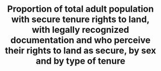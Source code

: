 ﻿---
title: >-  Proportion  of  total  adult  population  with  secure  tenure  rights  to  land,  with  legally  recognized  documentation  and  who  perceive  their  rights  to  land  as  secure,  by  sex  and  by  type  of  tenure
permalink: /1-4-2/
sdg_goal: 1
layout: indicator
indicator: 1.4.2
indicator_variable: null
graph: null
graph_type_description: null
graph_status_notes: unk
variable_description: null
variable_notes: null
un_designated_tier: '3'
un_custodial_agency: 'WB,  UN  Habitat  (Partnering  Agencies:  FAO,  UNSD,  UN  Women,  UNEP,  IFAD)'
target_id: '1.4'
has_metadata: true
goal_meta_link: 'http://unstats.un.org/sdgs/files/metadata-compilation/Metadata-Goal-1.pdf'
goal_meta_link_page: 8
indicator_name: >-  Proportion  of  total  adult  population  with  secure  tenure  rights  to  land,  with  legally  recognized  documentation  and  who  perceive  their  rights  to  land  as  secure,  by  sex  and  by  type  of  tenure
target: >-  By  2030,  ensure  that  all  men  and  women,  in  particular  the  poor  and  the  vulnerable,  have  equal  rights  to  economic  resources,  as  well  as  access  to  basic  services,  ownership  and  control  over  land  and  other  forms  of  proper
indicator_definition: "Land  Tenure  Land  tenure  can  be  described  as  a  bundle  of  rights  that  individuals  and  communities  have  with  regard  to  land,  which  may  include  the  rights  to  occupy,  to  use,  to  develop,  to  inherit,  and  to  transfer  land.  S"
method_of_computation: >-  Percentage  of  women  and  men  with  secure  tenure  rights  to  individually  or  communally  held  land,  property  and  natural  resources.  Method  1  :  (The  number  of  people  (  women  and  men)  with  documented  evidence  of  secure  tenure  rights  to  individually  or  communally  held  land,  property  and  natural  resources  divided  by  the  total  number  of  adult  population  surveyed)  x  100.  Method  2  :  (The  number  of  households  or  local  communities  with  documented  evidence  of  secure  tenure  rights  to  individually  or  communally  held  land,  property  and  natural  resources  divided  by  the  total  number  of  households  or  communities  surveyed)  x  100.
source_title: null
source_notes: null
published: true  
---
